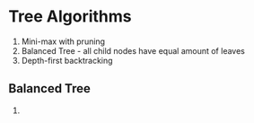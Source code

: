 # Tree Algorithms

1. Mini-max with pruning
2. Balanced Tree - all child nodes have equal amount of leaves
3. Depth-first backtracking

## Balanced Tree

1. 
